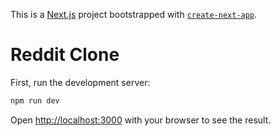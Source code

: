 This is a [Next.js](https://nextjs.org/) project bootstrapped with [`create-next-app`](https://github.com/vercel/next.js/tree/canary/packages/create-next-app).

# Reddit Clone

First, run the development server:

```bash
npm run dev
```

Open [http://localhost:3000](http://localhost:3000) with your browser to see the result.

